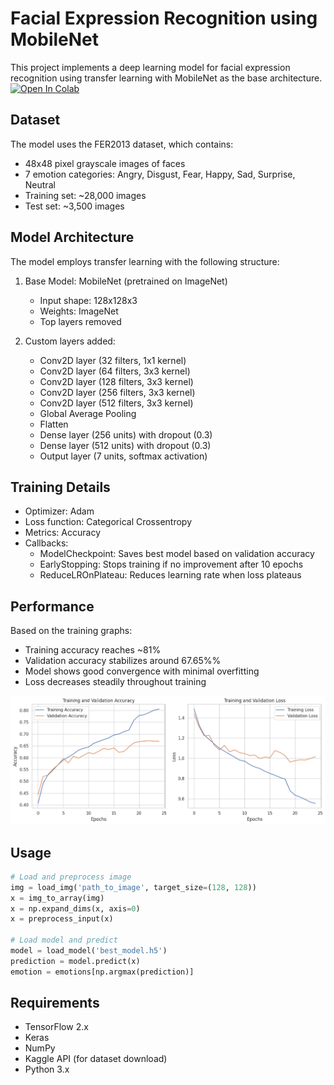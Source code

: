 # Facial Expression Recognition using MobileNet

This project implements a deep learning model for facial expression recognition using transfer learning with MobileNet as the base architecture.
[![Open In Colab](https://colab.research.google.com/assets/colab-badge.svg)](https://colab.research.google.com/github/MohamedIKenedy/Computer-vision-based-Emotion-tracker/blob/main/Emotion_Detection_Notebook.ipynb)
## Dataset

The model uses the FER2013 dataset, which contains:
- 48x48 pixel grayscale images of faces
- 7 emotion categories: Angry, Disgust, Fear, Happy, Sad, Surprise, Neutral
- Training set: ~28,000 images
- Test set: ~3,500 images

## Model Architecture

The model employs transfer learning with the following structure:

1. Base Model: MobileNet (pretrained on ImageNet)
   - Input shape: 128x128x3
   - Weights: ImageNet
   - Top layers removed

2. Custom layers added:
   - Conv2D layer (32 filters, 1x1 kernel)
   - Conv2D layer (64 filters, 3x3 kernel)
   - Conv2D layer (128 filters, 3x3 kernel)
   - Conv2D layer (256 filters, 3x3 kernel)
   - Conv2D layer (512 filters, 3x3 kernel)
   - Global Average Pooling
   - Flatten
   - Dense layer (256 units) with dropout (0.3)
   - Dense layer (512 units) with dropout (0.3)
   - Output layer (7 units, softmax activation)

## Training Details

- Optimizer: Adam
- Loss function: Categorical Crossentropy
- Metrics: Accuracy
- Callbacks:
  - ModelCheckpoint: Saves best model based on validation accuracy
  - EarlyStopping: Stops training if no improvement after 10 epochs
  - ReduceLROnPlateau: Reduces learning rate when loss plateaus

## Performance

Based on the training graphs:
- Training accuracy reaches ~81%
- Validation accuracy stabilizes around 67.65%%
- Model shows good convergence with minimal overfitting
- Loss decreases steadily throughout training

![Performance](EmotionDetection.png "Performance")


## Usage

```python
# Load and preprocess image
img = load_img('path_to_image', target_size=(128, 128))
x = img_to_array(img)
x = np.expand_dims(x, axis=0)
x = preprocess_input(x)

# Load model and predict
model = load_model('best_model.h5')
prediction = model.predict(x)
emotion = emotions[np.argmax(prediction)]
```

## Requirements

- TensorFlow 2.x
- Keras
- NumPy
- Kaggle API (for dataset download)
- Python 3.x
